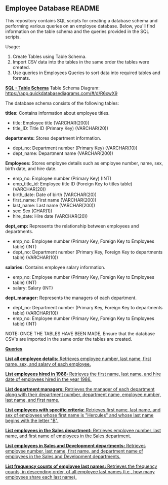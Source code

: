 ## Employee Database README
This repository contains SQL scripts for creating a database schema and performing various queries on an employee database. Below, you'll find information on the table schema and the queries provided in the SQL scripts.

Usage:
1. Create Tables using Table Schema.
2. Import CSV data into the tables in the same order the tables were created.
3. Use queries in Employees Queries to sort data into required tables and formats.

**<u>SQL - Table Schema</u>**
Table Schema Diagram:
https://app.quickdatabasediagrams.com/#/d/R6xwX9

The database schema consists of the following tables:

**titles:** Contains information about employee titles.
- title: Employee title (VARCHAR(200))
- title_ID: Title ID (Primary Key) (VARCHAR(20))

**departments:** Stores department information.
- dept_no: Department number (Primary Key) (VARCHAR(10))
- dept_name: Department name (VARCHAR(200))

**Employees:** Stores employee details such as employee number, name, sex, birth date, and hire date.
- emp_no: Employee number (Primary Key) (INT)
- emp_title_id: Employee title ID (Foreign Key to titles table) (VARCHAR(20))
- birth_date: Date of birth (VARCHAR(20))
- first_name: First name (VARCHAR(200))
- last_name: Last name (VARCHAR(200))
- sex: Sex (CHAR(1))
- hire_date: Hire date (VARCHAR(20))

**dept_emp:** Represents the relationship between employees and departments.
- emp_no: Employee number (Primary Key, Foreign Key to Employees table) (INT)
- dept_no: Department number (Primary Key, Foreign Key to departments table) (VARCHAR(10))

**salaries:** Contains employee salary information.
- emp_no: Employee number (Primary Key, Foreign Key to Employees table) (INT)
- salary: Salary (INT)

**dept_manager:** Represents the managers of each department.
- dept_no: Department number (Primary Key, Foreign Key to departments table) (VARCHAR(10))
- emp_no: Employee number (Primary Key, Foreign Key to Employees table) (INT)


NOTE: ONCE THE TABLES HAVE BEEN MADE, Ensure that the database CSV's are imported in the same order the tables are created.




**<u>Queries<u>**

**List all employee details:** 
Retrieves employee number, last name, first name, sex, and salary of each employee.

**List employees hired in 1986:** 
Retrieves the first name, last name, and hire date of employees hired in the year 1986.

**List department managers:** 
Retrieves the manager of each department along with their department number, department name, employee number, last name, and first name.

**List employees with specific criteria:** 
Retrieves first name, last name, and sex of employees whose first name is "Hercules" and whose last name begins with the letter "B".

**List employees in the Sales department:** 
Retrieves employee number, last name, and first name of employees in the Sales department.

**List employees in Sales and Development departments:** 
Retrieves employee number, last name, first name, and department name of employees in the Sales and Development departments.

**List frequency counts of employee last names:**
Retrieves the frequency counts, in descending order, of all employee last names 
(i.e., how many employees share each last name). 